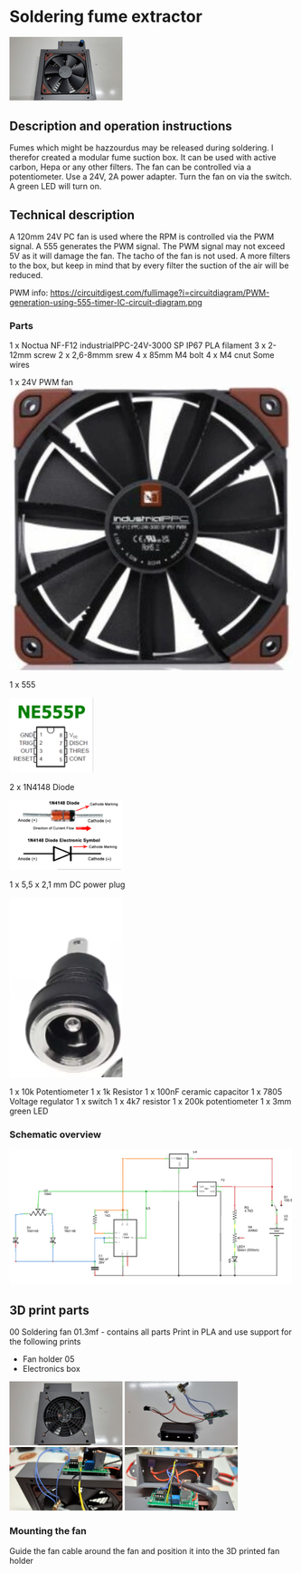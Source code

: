 # Soldering fume extractor

<img src="Images/Soldering fan 01.jpg" alt="drawing" width="200"/>

## Description and operation instructions
Fumes which might be hazzourdus may be released during soldering. I therefor created a modular fume suction box. It can be used with active carbon, Hepa or any other filters.
The fan can be controlled via a potentiometer. Use a 24V, 2A power adapter. Turn the fan on via the switch. A green LED will turn on.

 ## Technical description
A 120mm 24V PC fan is used where the RPM is controlled via the PWM signal. A 555 generates the PWM signal. The PWM signal may not exceed 5V as it will damage the fan. The tacho of the fan is not used.
A more filters to the box, but keep in mind that by every filter the suction of the air will be reduced.

PWM info: https://circuitdigest.com/fullimage?i=circuitdiagram/PWM-generation-using-555-timer-IC-circuit-diagram.png

### Parts
1 x Noctua NF-F12 industrialPPC-24V-3000 SP IP67
PLA filament
3 x 2-12mm screw
2 x 2,6-8mmm srew
4 x 85mm M4 bolt
4 x M4 cnut
Some wires

1 x 24V PWM fan
<img src="Images/Noctua NF-F12 industrialPPC-24V-3000 SP IP67.png" alt="drawing" width="500"/>

1 x 555

<img src="Images/555.png" alt="drawing" width="150"/>

2 x 1N4148 Diode

<img src="Images/1N4148.png" alt="drawing" width="200"/>

1 x 5,5 x 2,1 mm DC power plug

<img src="Images/5.5 x 2.1mm power socket.png" alt="drawing" width="200"/>

1 x 10k Potentiometer
1 x 1k Resistor
1 x 100nF ceramic capacitor
1 x 7805 Voltage regulator
1 x switch
1 x 4k7 resistor
1 x 200k potentiometer
1 x 3mm green LED 

### Schematic overview
<img src="Images/Schematic_overview.png" alt="drawing" width="500"/>
 

## 3D print parts
00 Soldering fan 01.3mf - contains all parts
Print in PLA and use support for the following prints
- Fan holder 05
- Electronics box

<img src="Images/Soldering fan 02.jpg" alt="drawing" width="200"/>

<img src="Images/Soldering fan 03.jpg" alt="drawing" width="200"/>

<img src="Images/Soldering fan 04.jpg" alt="drawing" width="200"/>

<img src="Images/Soldering fan 05.jpg" alt="drawing" width="200"/>

### Mounting the fan
Guide the fan cable around the fan and position it into the 3D printed fan holder

